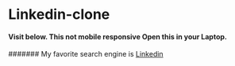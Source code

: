 # Linkedin-clone

#### Visit below. This not mobile responsive Open this in your Laptop.

####### My favorite search engine is [Linkedin](https://linkedin-clone-brm1njhy2-vishnus-projects-2cb67fed.vercel.app/)